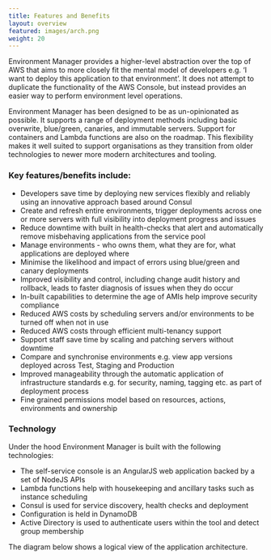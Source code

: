 ```yaml
---
title: Features and Benefits
layout: overview
featured: images/arch.png
weight: 20
---
```


Environment Manager provides a higher-level abstraction over the top of AWS that aims to more closely fit the mental model of developers e.g. ‘I want to deploy this application to that environment’. It does not attempt to duplicate the functionality of the AWS Console, but instead provides an easier way to perform environment level operations.

Environment Manager has been designed to be as un-opinionated as possible. It supports a range of deployment methods including basic overwrite, blue/green, canaries, and immutable servers. Support for containers and Lambda functions are also on the roadmap. This flexibility makes it well suited to support organisations as they transition from older technologies to newer more modern architectures and tooling.

### Key features/benefits include:

-	Developers save time by deploying new services flexibly and reliably using an innovative approach based around <LINK>Consul
-	Create and refresh entire environments, trigger deployments across one or more servers with full visibility into deployment progress and issues
-	Reduce downtime with built in health-checks that alert and automatically remove misbehaving applications from the service pool
-	Manage environments - who owns them, what they are for, what applications are deployed where
-	Minimise the likelihood and impact of errors using blue/green and canary deployments
-	Improved visibility and control, including change audit history and rollback, leads to faster diagnosis of issues when they do occur
-	In-built capabilities to determine the age of AMIs help improve security compliance
-	Reduced AWS costs by scheduling servers and/or environments to be turned off when not in use
-	Reduced AWS costs through efficient multi-tenancy support
-	Support staff save time by scaling and patching servers without downtime
-	Compare and synchronise environments e.g. view app versions deployed across Test, Staging and Production
-	Improved manageability through the automatic application of infrastructure standards e.g. for security, naming, tagging etc. as part of deployment process
-	Fine grained permissions model based on resources, actions, environments and ownership

### Technology

Under the hood Environment Manager is built with the following technologies:

-	The self-service console is an AngularJS web application backed by a set of NodeJS APIs
-	Lambda functions help with housekeeping and ancillary tasks such as instance scheduling
-	Consul is used for service discovery, health checks and deployment
-	Configuration is held in DynamoDB
-	Active Directory is used to authenticate users within the tool and detect group membership

The diagram below shows a logical view of the application architecture.


